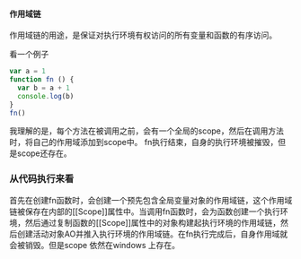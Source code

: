 #### 作用域链
作用域链的用途，是保证对执行环境有权访问的所有变量和函数的有序访问。

看一个例子
```js
var a = 1
function fn () {
  var b = a + 1
  console.log(b)
}
fn()
```
我理解的是，每个方法在被调用之前，会有一个全局的scope，然后在调用方法时，将自己的作用域添加到scope中。 fn执行结束，自身的执行环境被摧毁，但是scope还存在。


### 从代码执行来看
首先在创建fn函数时，会创建一个预先包含全局变量对象的作用域链，这个作用域链被保存在内部的[[Scope]]属性中。当调用fn函数时，会为函数创建一个执行环境，然后通过复制函数的[[Scope]]属性中的对象构建起执行环境的作用域链，然后创建活动对象AO并推入执行环境的作用域链。在fn执行完成后，自身作用域就会被销毁。但是scope 依然在windows 上存在。